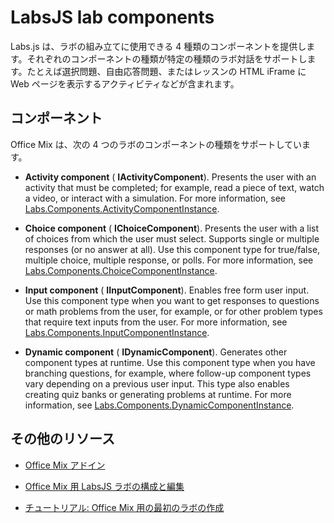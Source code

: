 
# LabsJS lab components

Labs.js は、ラボの組み立てに使用できる 4 種類のコンポーネントを提供します。それぞれのコンポーネントの種類が特定の種類のラボ対話をサポートします。たとえば選択問題、自由応答問題、またはレッスンの HTML iFrame に Web ページを表示するアクティビティなどが含まれます。

## コンポーネント

Office Mix は、次の 4 つのラボのコンポーネントの種類をサポートしています。


-  **Activity component** ( **IActivityComponent**). Presents the user with an activity that must be completed; for example, read a piece of text, watch a video, or interact with a simulation. For more information, see [Labs.Components.ActivityComponentInstance](../../../reference/office-mix/labs.components.activitycomponentinstance.md).
    
-  **Choice component** ( **IChoiceComponent**). Presents the user with a list of choices from which the user must select. Supports single or multiple responses (or no answer at all). Use this component type for true/false, multiple choice, multiple response, or polls. For more information, see [Labs.Components.ChoiceComponentInstance](../../../reference/office-mix/labs.components.choicecomponentinstance.md).
    
-  **Input component** ( **IInputComponent**). Enables free form user input. Use this component type when you want to get responses to questions or math problems from the user, for example, or for other problem types that require text inputs from the user. For more information, see [Labs.Components.InputComponentInstance](../../../reference/office-mix/labs.components.inputcomponentinstance.md).
    
-  **Dynamic component** ( **IDynamicComponent**). Generates other component types at runtime. Use this component type when you have branching questions, for example, where follow-up component types vary depending on a previous user input. This type also enables creating quiz banks or generating problems at runtime. For more information, see [Labs.Components.DynamicComponentInstance](../../../reference/office-mix/labs.components.dynamiccomponentinstance.md).
    

## その他のリソース



- [Office Mix アドイン](../../powerpoint/office-mix/office-mix-add-ins.md)
    
- [Office Mix 用 LabsJS ラボの構成と編集](../../powerpoint/office-mix/configuring-and-editing-labsjs-labs-for-office-mix.md)
    
- [チュートリアル: Office Mix 用の最初のラボの作成](../../powerpoint/office-mix/creating-your-first-lab-for-office-mix.md#walkthrough-creating-your-first-lab-for-office-mix)
    
